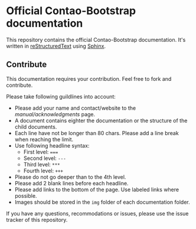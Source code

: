 
Official Contao-Bootstrap documentation
=======================================

This repository contains the official Contao-Bootstrap documentation. It's written in 
[reStructuredText](http://docutils.sourceforge.net/rst.html) using [Sphinx](http://sphinx-doc.org/).

Contribute
----------

This documentation requires your contribution. Feel free to fork and contribute.

Please take following guildlines into account:

 * Please add your name and contact/website to the *manual/acknowledgments* page.
 * A document contains eighter the documentation or the structure of the child documents.
 * Each line have not be longer than 80 chars. Please add a line break when reaching the limit.
 * Use following headline syntax:
     * First level: `===`
     * Second level: `---`
     * Third level: `***`
     * Fourth level: `+++`
 * Please do not go deeper than to the 4th level.
 * Please add 2 blank lines before each headline.
 * Please add links to the bottom of the page. Use labeled links where possible.
 * Images should be stored in the `img` folder of each documentation folder.

If you have any questions, recommodations or issues, please use the issue tracker of this repository.
